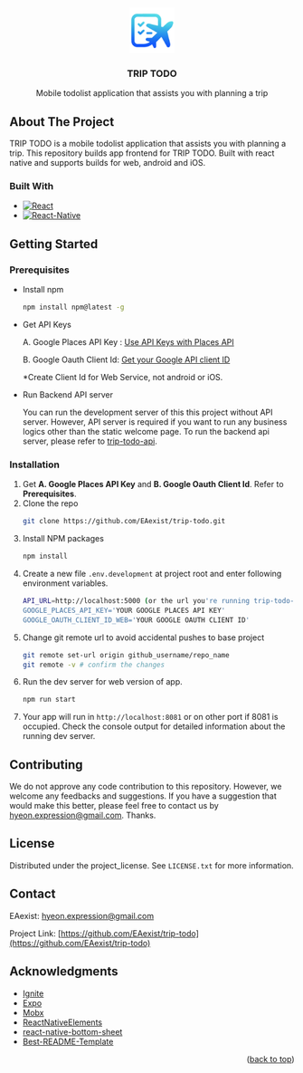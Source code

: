 <!-- Improved compatibility of back to top link: See: https://github.com/othneildrew/Best-README-Template/pull/73 -->
<a id="readme-top"></a>
<!--
*** Thanks for checking out the Best-README-Template. If you have a suggestion
*** that would make this better, please fork the repo and create a pull request
*** or simply open an issue with the tag "enhancement".
*** Don't forget to give the project a star!
*** Thanks again! Now go create something AMAZING! :D
-->



<!-- PROJECT SHIELDS -->
<!--
*** I'm using markdown "reference style" links for readability.
*** Reference links are enclosed in brackets [ ] instead of parentheses ( ).
*** See the bottom of this document for the declaration of the reference variables
*** for contributors-url, forks-url, etc. This is an optional, concise syntax you may use.
*** https://www.markdownguide.org/basic-syntax/#reference-style-links
-->


<!-- PROJECT LOGO -->
<br />
<div align="center">
  <a href="https://github.com/EAexist/trip-todo">
    <img src="assets/images/app/logo.png" alt="Logo" width="80" height="80">
  </a>

<h3 align="center">TRIP TODO</h3>

  <p align="center">
    Mobile todolist application that assists you with planning a trip 
  </p>
</div>



<!-- TABLE OF CONTENTS -->



<!-- ABOUT THE PROJECT -->
## About The Project

  TRIP TODO is a mobile todolist application that assists you with planning a trip. This repository builds app frontend for TRIP TODO. Built with react native and supports builds for web, android and iOS.
  


### Built With

* [![React][React.js]][React-url]
* [![React-Native][React-Native]][React-Native-url]
  


<!-- GETTING STARTED -->
## Getting Started

### Prerequisites

* Install npm
  ```sh
  npm install npm@latest -g
  ```
  
* Get API Keys
  
  A.  Google Places API Key : [Use API Keys with Places API](https://developers.google.com/maps/documentation/places/web-service/get-api-key?hl=ko)

  
  B.  Google Oauth Client Id: [Get your Google API client ID](https://developers.google.com/identity/oauth2/web/guides/get-google-api-clientid)

    *Create Client Id for Web Service, not android or iOS.

  
* Run Backend API server

  
  You can run the development server of this this project without API server. However, API server is required if you want to run any business logics other than the static welcome page. To run the backend api server, please refer to [trip-todo-api](https://github.com/EAexist/trip-todo-api).
  



### Installation

1. Get **A. Google Places API Key** and **B. Google Oauth Client Id**. Refer to **Prerequisites**.
2. Clone the repo
   ```sh
   git clone https://github.com/EAexist/trip-todo.git
   ```
4. Install NPM packages
   ```sh
   npm install
   ```
5. Create a new file `.env.development` at project root and enter following environment variables.
   ```sh
   API_URL=http://localhost:5000 (or the url you're running trip-todo-api server)
   GOOGLE_PLACES_API_KEY='YOUR GOOGLE PLACES API KEY'
   GOOGLE_OAUTH_CLIENT_ID_WEB='YOUR GOOGLE OAUTH CLIENT ID'
   ```
5. Change git remote url to avoid accidental pushes to base project
   ```sh
   git remote set-url origin github_username/repo_name
   git remote -v # confirm the changes
   ```
6. Run the dev server for web version of app. 
   ```sh
   npm run start
   ```
7. Your app will run in `http://localhost:8081` or on other port if 8081 is occupied. Check the console output for detailed information about the running dev server.  
   



<!-- CONTRIBUTING -->
## Contributing

We do not approve any code contribution to this repository. However, we welcome any feedbacks and suggestions. If you have a suggestion that would make this better, please feel free to contact us by hyeon.expression@gmail.com. Thanks.  




<!-- LICENSE -->
## License

Distributed under the project_license. See `LICENSE.txt` for more information.  




<!-- CONTACT -->
## Contact

EAexist: hyeon.expression@gmail.com


Project Link: [https://github.com/EAexist/trip-todo](https://github.com/EAexist/trip-todo)




<!-- ACKNOWLEDGMENTS -->
## Acknowledgments

* [Ignite](https://github.com/infinitered/ignite)
* [Expo](https://expo.dev/)
* [Mobx](https://mobx.js.org/README.html)
* [ReactNativeElements](https://reactnativeelements.com/)
* [react-native-bottom-sheet](https://github.com/gorhom/react-native-bottom-sheet)
* [Best-README-Template](https://github.com/EAexist/Best-README-Template)

<p align="right">(<a href="#readme-top">back to top</a>)</p>



<!-- MARKDOWN LINKS & IMAGES -->
<!-- https://www.markdownguide.org/basic-syntax/#reference-style-links -->
[contributors-shield]: https://img.shields.io/github/contributors/github_username/repo_name.svg?style=for-the-badge
[contributors-url]: https://github.com/github_username/repo_name/graphs/contributors
[forks-shield]: https://img.shields.io/github/forks/github_username/repo_name.svg?style=for-the-badge
[forks-url]: https://github.com/github_username/repo_name/network/members
[stars-shield]: https://img.shields.io/github/stars/github_username/repo_name.svg?style=for-the-badge
[stars-url]: https://github.com/github_username/repo_name/stargazers
[issues-shield]: https://img.shields.io/github/issues/github_username/repo_name.svg?style=for-the-badge
[issues-url]: https://github.com/github_username/repo_name/issues
[license-shield]: https://img.shields.io/github/license/github_username/repo_name.svg?style=for-the-badge
[license-url]: https://github.com/github_username/repo_name/blob/master/LICENSE.txt
[linkedin-shield]: https://img.shields.io/badge/-LinkedIn-black.svg?style=for-the-badge&logo=linkedin&colorB=555
[linkedin-url]: https://linkedin.com/in/linkedin_username
[product-screenshot]: images/screenshot.png
[Next.js]: https://img.shields.io/badge/next.js-000000?style=for-the-badge&logo=nextdotjs&logoColor=white
[Next-url]: https://nextjs.org/
[React.js]: https://img.shields.io/badge/React-20232A?style=for-the-badge&logo=react&logoColor=61DAFB
[React-url]: https://reactjs.org/
[React-Native]: https://img.shields.io/badge/React%20Native-20232A?style=for-the-badge&logo=react&logoColor=61DAFB
[React-Native-url]: https://reactnative.dev/
[Vue.js]: https://img.shields.io/badge/Vue.js-35495E?style=for-the-badge&logo=vuedotjs&logoColor=4FC08D
[Vue-url]: https://vuejs.org/
[Angular.io]: https://img.shields.io/badge/Angular-DD0031?style=for-the-badge&logo=angular&logoColor=white
[Angular-url]: https://angular.io/
[Svelte.dev]: https://img.shields.io/badge/Svelte-4A4A55?style=for-the-badge&logo=svelte&logoColor=FF3E00
[Svelte-url]: https://svelte.dev/
[Laravel.com]: https://img.shields.io/badge/Laravel-FF2D20?style=for-the-badge&logo=laravel&logoColor=white
[Laravel-url]: https://laravel.com
[Bootstrap.com]: https://img.shields.io/badge/Bootstrap-563D7C?style=for-the-badge&logo=bootstrap&logoColor=white
[Bootstrap-url]: https://getbootstrap.com
[JQuery.com]: https://img.shields.io/badge/jQuery-0769AD?style=for-the-badge&logo=jquery&logoColor=white
[JQuery-url]: https://jquery.com 
